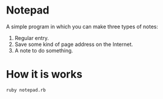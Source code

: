 # Notepad
A simple program in which you can make three types of notes: 
1. Regular entry. 
2. Save some kind of page address on the Internet. 
3. A note to do something.
# How it is works
```
ruby notepad.rb
```
